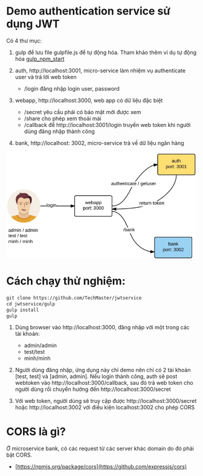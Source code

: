 # Demo authentication service sử dụng JWT

Có 4 thư mục:
1. gulp để lưu file gulpfile.js để tự động hóa. Tham khảo thêm ví dụ tự động hóa [gulp_npm_start](https://github.com/TechMaster/gulp_npm_start)
2. auth, http://localhost:3001, micro-service làm nhiệm vụ authenticate user và trả lời web token
    - /login  đăng nhập login user, password
    
3. webapp, http://localhost:3000, web app có dữ liệu đặc biệt
    - /secret yêu cầu phải có bảo mật mới được xem
    - /share cho phép xem thoải mái
    - /callback để http://localhost:3001/login truyền web token khi người dùng đăng nhập thành công
4. bank, http://localhost: 3002, micro-service trả về dữ liệu ngân hàng

 ![diagram](diagram.jpg)    
     

# Cách chạy thử nghiệm:

```
git clone https://github.com/TechMaster/jwtservice
cd jwtservice/gulp
gulp install
gulp
```

1. Dùng browser vào http://localhost:3000, đăng nhập với một trong các tài khoản:
    - admin/admin
    - test/test
    - minh/minh

2. Người dùng đăng nhập, ứng dụng này chỉ demo nên chỉ có 2 tài khoản [test, test] và [admin, admin]. Nếu login thành công, auth sẽ
post webtoken vào http://localhost:3000/callback, sau đó trả web token cho người dùng rồi chuyển hướng đến http://localhost:3000/secret

3. Với web token, người dùng sẽ truy cập được http://localhost:3000/secret hoặc http://localhost:3002 với điều kiện localhost:3002 cho phép CORS

# CORS là gì?

Ở microservice bank, có các request từ các server khác domain do đó phải bật CORS.
- [https://npmjs.org/package/cors](https://github.com/expressjs/cors)

